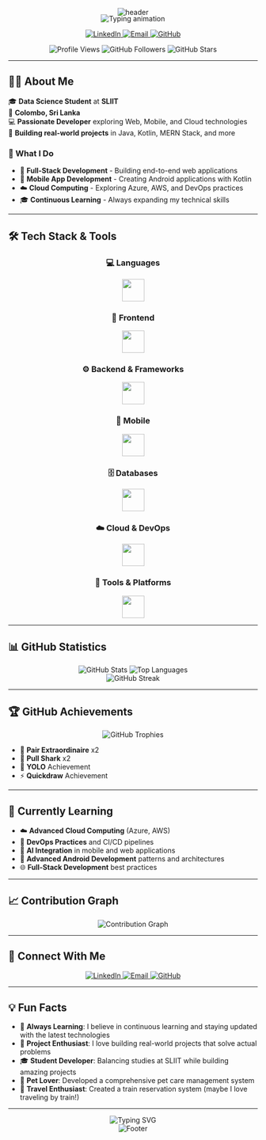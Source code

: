 <p align="center">
  <img src="https://capsule-render.vercel.app/api?type=waving&color=0:0EA5E9,50:22C55E,100:F59E0B&height=220&section=header&text=Tharaka%20Samaraweera&fontSize=48&fontColor=ffffff&fontAlignY=36&desc=Data%20Science%20Student%20%7C%20Full-Stack%20Developer%20%7C%20Tech%20Enthusiast&descAlignY=56&descAlign=50" alt="header"/>
</p>

<p align="center" style="margin-top:-18px;">
  <img src="https://readme-typing-svg.demolab.com?font=Fira+Code&pause=1200&color=FF2D95&center=true&vCenter=true&width=700&lines=Welcome+to+my+GitHub!;Full-Stack+%26+Mobile+Developer;Android+%28Kotlin%29+%7C+React+%7C+Java;Always+learning+something+new+%F0%9F%9A%80" alt="Typing animation" />
</p>

<p align="center">
  <a href="https://www.linkedin.com/in/tharaka-samaraweera-b0a9b1365">
  <img alt="LinkedIn" src="https://img.shields.io/badge/LinkedIn-0A66C2?style=for-the-badge&logo=linkedin&logoColor=white"/>
  </a>
  <a href="mailto:tharakasamaraweera45@gmail.com">
  <img alt="Email" src="https://img.shields.io/badge/Email-ea4335?style=for-the-badge&logo=gmail&logoColor=white"/>
  </a>
  <a href="https://github.com/Tharaka4452">
  <img alt="GitHub" src="https://img.shields.io/badge/GitHub-100000?style=for-the-badge&logo=github&logoColor=white"/>
  </a>
</p>

<div align="center">
  <img src="https://komarev.com/ghpvc/?username=Tharaka4452&label=Profile%20views&color=0e75b6&style=flat" alt="Profile Views" />
  <img src="https://img.shields.io/github/followers/Tharaka4452?label=Followers" alt="GitHub Followers" />
  <img src="https://img.shields.io/github/stars/Tharaka4452?label=Stars" alt="GitHub Stars" />
</div>

---

## 🧑‍💻 About Me

🎓 **Data Science Student** at **SLIIT**  
📍 **Colombo, Sri Lanka**  
💻 **Passionate Developer** exploring Web, Mobile, and Cloud technologies  
🚀 **Building real-world projects** in Java, Kotlin, MERN Stack, and more

### 🎯 What I Do
- 🔨 **Full-Stack Development** - Building end-to-end web applications
- 📱 **Mobile App Development** - Creating Android applications with Kotlin
- ☁️ **Cloud Computing** - Exploring Azure, AWS, and DevOps practices
- 🎓 **Continuous Learning** - Always expanding my technical skills

---

## 🛠️ Tech Stack & Tools  

<div align="center">

### 💻 Languages  
<img src="https://skillicons.dev/icons?i=java,kotlin,python,js,ts,c,cpp" height="45" />

### 🎨 Frontend  
<img src="https://skillicons.dev/icons?i=react,html,css,tailwind,bootstrap,materialui" height="45" />

### ⚙️ Backend & Frameworks  
<img src="https://skillicons.dev/icons?i=nodejs,express,spring,java" height="45" />

### 📱 Mobile  
<img src="https://skillicons.dev/icons?i=android,kotlin,firebase" height="45" />

### 🗄️ Databases  
<img src="https://skillicons.dev/icons?i=mysql,mongodb,firebase" height="45" />

### ☁️ Cloud & DevOps  
<img src="https://skillicons.dev/icons?i=aws,azure,docker,gitlab" height="45" />

### 🔧 Tools & Platforms  
<img src="https://skillicons.dev/icons?i=git,github,vscode,eclipse,postman,linux" height="45" />

</div>


---

## 📊 GitHub Statistics

<div align="center">
  <img src="https://github-readme-stats.vercel.app/api?username=Tharaka4452&show_icons=true&theme=tokyonight&hide_border=true&count_private=true" alt="GitHub Stats" />
  <img src="https://github-readme-stats.vercel.app/api/top-langs/?username=Tharaka4452&layout=compact&theme=tokyonight&hide_border=true" alt="Top Languages" />
</div>

<div align="center">
  <img src="https://github-readme-streak-stats.herokuapp.com/?user=Tharaka4452&theme=tokyonight&hide_border=true" alt="GitHub Streak" />
</div>

---

## 🏆 GitHub Achievements

<div align="center">
  <img src="https://github-profile-trophy.vercel.app/?username=Tharaka4452&theme=tokyonight&no-frame=true&row=1&column=7" alt="GitHub Trophies" />
</div>

- 🏅 **Pair Extraordinaire** x2
- 🦈 **Pull Shark** x2
- 🎯 **YOLO** Achievement
- ⚡ **Quickdraw** Achievement

---

## 🌱 Currently Learning

- ☁️ **Advanced Cloud Computing** (Azure, AWS)
- 🔧 **DevOps Practices** and CI/CD pipelines
- 🤖 **AI Integration** in mobile and web applications
- 📱 **Advanced Android Development** patterns and architectures
- 🌐 **Full-Stack Development** best practices

---

## 📈 Contribution Graph

<div align="center">
  <img src="https://github-readme-activity-graph.vercel.app/graph?username=Tharaka4452&theme=tokyonight&hide_border=true" alt="Contribution Graph" />
</div>

---

## 🤝 Connect With Me

<p align="center">
  <a href="https://www.linkedin.com/in/tharaka-samaraweera-b0a9b1365">
  <img alt="LinkedIn" src="https://img.shields.io/badge/LinkedIn-0A66C2?style=for-the-badge&logo=linkedin&logoColor=white"/>
  </a>
  <a href="mailto:tharakasamaraweera45@gmail.com">
  <img alt="Email" src="https://img.shields.io/badge/Email-ea4335?style=for-the-badge&logo=gmail&logoColor=white"/>
  </a>
  <a href="https://github.com/Tharaka4452">
  <img alt="GitHub" src="https://img.shields.io/badge/GitHub-100000?style=for-the-badge&logo=github&logoColor=white"/>
  </a>
</p>

---

## 💡 Fun Facts

- 🎯 **Always Learning**: I believe in continuous learning and staying updated with the latest technologies
- 🚀 **Project Enthusiast**: I love building real-world projects that solve actual problems
- 🎓 **Student Developer**: Balancing studies at SLIIT while building amazing projects
- 🐾 **Pet Lover**: Developed a comprehensive pet care management system
- 🚂 **Travel Enthusiast**: Created a train reservation system (maybe I love traveling by train!)

---

<div align="center">
  <img src="https://readme-typing-svg.herokuapp.com?font=Fira+Code&pause=1000&color=2F81F7&center=true&vCenter=true&width=435&lines=Code%2C+Learn%2C+and+Build+every+day!;Let's+connect+and+collaborate!;Thanks+for+visiting+my+profile!" alt="Typing SVG" />
</div>

<div align="center">
  <img src="https://capsule-render.vercel.app/api?type=waving&color=0:0EA5E9,50:22C55E,100:F59E0B&height=100&section=footer" alt="Footer" />
</div>
